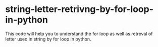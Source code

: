 # string-letter-retrivng-by-for-loop-in-python
This code will help you to understand the for loop as well as retreval of letter used in string by for loop in python.
